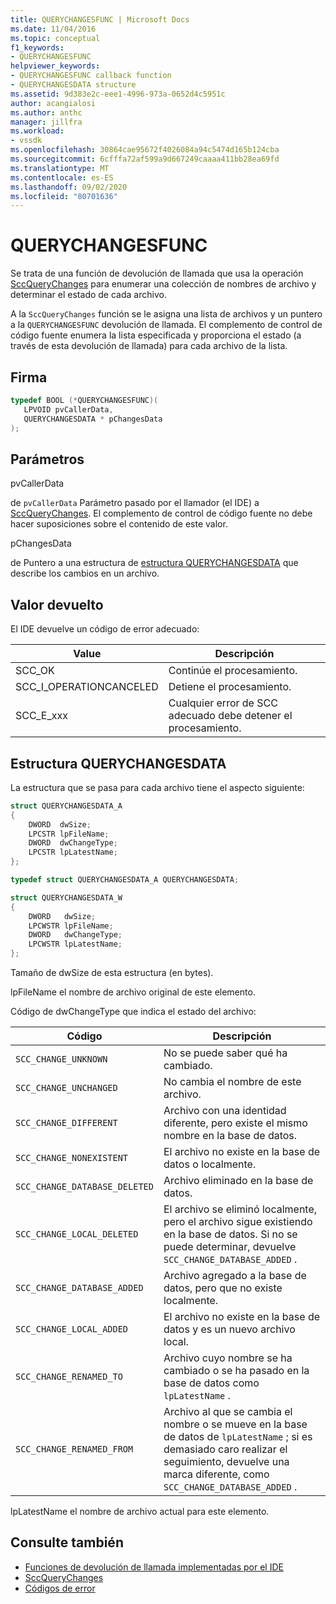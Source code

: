 ```yaml
---
title: QUERYCHANGESFUNC | Microsoft Docs
ms.date: 11/04/2016
ms.topic: conceptual
f1_keywords:
- QUERYCHANGESFUNC
helpviewer_keywords:
- QUERYCHANGESFUNC callback function
- QUERYCHANGESDATA structure
ms.assetid: 9d383e2c-eee1-4996-973a-0652d4c5951c
author: acangialosi
ms.author: anthc
manager: jillfra
ms.workload:
- vssdk
ms.openlocfilehash: 30864cae95672f4026084a94c5474d165b124cba
ms.sourcegitcommit: 6cfffa72af599a9d667249caaaa411bb28ea69fd
ms.translationtype: MT
ms.contentlocale: es-ES
ms.lasthandoff: 09/02/2020
ms.locfileid: "80701636"
---
```

# <a name="querychangesfunc"></a>QUERYCHANGESFUNC
Se trata de una función de devolución de llamada que usa la operación [SccQueryChanges](../extensibility/sccquerychanges-function.md) para enumerar una colección de nombres de archivo y determinar el estado de cada archivo.

 A la `SccQueryChanges` función se le asigna una lista de archivos y un puntero a la `QUERYCHANGESFUNC` devolución de llamada. El complemento de control de código fuente enumera la lista especificada y proporciona el estado (a través de esta devolución de llamada) para cada archivo de la lista.

## <a name="signature"></a>Firma

```cpp
typedef BOOL (*QUERYCHANGESFUNC)(
   LPVOID pvCallerData,
   QUERYCHANGESDATA * pChangesData
);
```

## <a name="parameters"></a>Parámetros
 pvCallerData

de `pvCallerData` Parámetro pasado por el llamador (el IDE) a [SccQueryChanges](../extensibility/sccquerychanges-function.md). El complemento de control de código fuente no debe hacer suposiciones sobre el contenido de este valor.

 pChangesData

de Puntero a una estructura de [estructura QUERYCHANGESDATA](#LinkQUERYCHANGESDATA) que describe los cambios en un archivo.

## <a name="return-value"></a>Valor devuelto
 El IDE devuelve un código de error adecuado:

|Value|Descripción|
|-----------|-----------------|
|SCC_OK|Continúe el procesamiento.|
|SCC_I_OPERATIONCANCELED|Detiene el procesamiento.|
|SCC_E_xxx|Cualquier error de SCC adecuado debe detener el procesamiento.|

## <a name="querychangesdata-structure"></a><a name="LinkQUERYCHANGESDATA"></a> Estructura QUERYCHANGESDATA
 La estructura que se pasa para cada archivo tiene el aspecto siguiente:

```cpp
struct QUERYCHANGESDATA_A
{
    DWORD  dwSize;
    LPCSTR lpFileName;
    DWORD  dwChangeType;
    LPCSTR lpLatestName;
};

typedef struct QUERYCHANGESDATA_A QUERYCHANGESDATA;

struct QUERYCHANGESDATA_W
{
    DWORD   dwSize;
    LPCWSTR lpFileName;
    DWORD   dwChangeType;
    LPCWSTR lpLatestName;
};
```

 Tamaño de dwSize de esta estructura (en bytes).

 lpFileName el nombre de archivo original de este elemento.

 Código de dwChangeType que indica el estado del archivo:

|Código|Descripción|
|----------|-----------------|
|`SCC_CHANGE_UNKNOWN`|No se puede saber qué ha cambiado.|
|`SCC_CHANGE_UNCHANGED`|No cambia el nombre de este archivo.|
|`SCC_CHANGE_DIFFERENT`|Archivo con una identidad diferente, pero existe el mismo nombre en la base de datos.|
|`SCC_CHANGE_NONEXISTENT`|El archivo no existe en la base de datos o localmente.|
|`SCC_CHANGE_DATABASE_DELETED`|Archivo eliminado en la base de datos.|
|`SCC_CHANGE_LOCAL_DELETED`|El archivo se eliminó localmente, pero el archivo sigue existiendo en la base de datos. Si no se puede determinar, devuelve `SCC_CHANGE_DATABASE_ADDED` .|
|`SCC_CHANGE_DATABASE_ADDED`|Archivo agregado a la base de datos, pero que no existe localmente.|
|`SCC_CHANGE_LOCAL_ADDED`|El archivo no existe en la base de datos y es un nuevo archivo local.|
|`SCC_CHANGE_RENAMED_TO`|Archivo cuyo nombre se ha cambiado o se ha pasado en la base de datos como `lpLatestName` .|
|`SCC_CHANGE_RENAMED_FROM`|Archivo al que se cambia el nombre o se mueve en la base de datos de `lpLatestName` ; si es demasiado caro realizar el seguimiento, devuelve una marca diferente, como `SCC_CHANGE_DATABASE_ADDED` .|

 lpLatestName el nombre de archivo actual para este elemento.

## <a name="see-also"></a>Consulte también
- [Funciones de devolución de llamada implementadas por el IDE](../extensibility/callback-functions-implemented-by-the-ide.md)
- [SccQueryChanges](../extensibility/sccquerychanges-function.md)
- [Códigos de error](../extensibility/error-codes.md)
